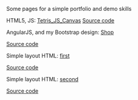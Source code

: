 Some  pages for a simple portfolio and demo skills

HTML5, JS: [Tetris_JS_Canvas](https://knjbmflagdkwzl.github.io/Tetris_JS_Canvas/)
[Source code](https://github.com/KnJbMfLAgdkwZL/KnJbMfLAgdkwZL.github.io/tree/master/Tetris_JS_Canvas)

AngularJS, and my Bootstrap design: [Shop](https://knjbmflagdkwzl.github.io/shop.loc/#/)

[Source code](https://github.com/KnJbMfLAgdkwZL/KnJbMfLAgdkwZL.github.io/tree/master/shop.loc)

Simple layout HTML: [first](https://knjbmflagdkwzl.github.io/first/)

[Source code](https://github.com/KnJbMfLAgdkwZL/KnJbMfLAgdkwZL.github.io/tree/master/shop.loc)

Simple layout HTML: [second](https://knjbmflagdkwzl.github.io/second/)

[Source code](https://github.com/KnJbMfLAgdkwZL/KnJbMfLAgdkwZL.github.io/tree/master/shop.loc)
